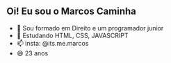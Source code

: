 ## Oi! Eu sou o Marcos Caminha

- 🔭 Sou formado em Direito e um programador junior
- 🌱 Estudando HTML, CSS, JAVASCRIPT
- 📫 insta: @its.me.marcos
- 😄 23 anos
